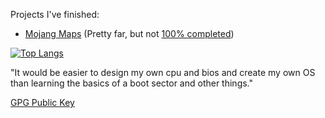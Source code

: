 Projects I've finished:
- [Mojang Maps](https://github.com/Abelkrijgtalles/mojang-maps) (Pretty far, but not [100% completed](https://github.com/Abelkrijgtalles/mojang-maps#roadmap))

[![Top Langs](https://github-readme-stats.vercel.app/api/top-langs/?username=abelkrijgtalles&langs_count=100)](https://github.com/anuraghazra/github-readme-stats)

"It would be easier to design my own cpu and bios and create my own OS than learning the basics of a boot sector and other things."

[GPG Public Key](https://github.com/Abelkrijgtalles.gpg)
